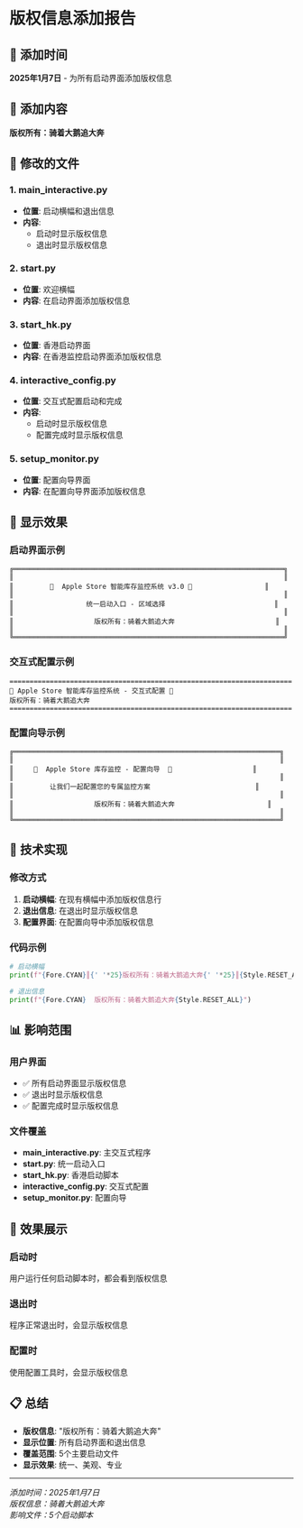 # 版权信息添加报告

## 📅 添加时间
**2025年1月7日** - 为所有启动界面添加版权信息

## 🎯 添加内容
**版权所有：骑着大鹅追大奔**

## 📁 修改的文件

### 1. main_interactive.py
- **位置**: 启动横幅和退出信息
- **内容**: 
  - 启动时显示版权信息
  - 退出时显示版权信息

### 2. start.py
- **位置**: 欢迎横幅
- **内容**: 在启动界面添加版权信息

### 3. start_hk.py
- **位置**: 香港启动界面
- **内容**: 在香港监控启动界面添加版权信息

### 4. interactive_config.py
- **位置**: 交互式配置启动和完成
- **内容**: 
  - 启动时显示版权信息
  - 配置完成时显示版权信息

### 5. setup_monitor.py
- **位置**: 配置向导界面
- **内容**: 在配置向导界面添加版权信息

## 🎨 显示效果

### 启动界面示例
```
╔═══════════════════════════════════════════════════════════════════╗
║                                                                   ║
║         🍎  Apple Store 智能库存监控系统 v3.0 🍎                  ║
║                                                                   ║
║                  统一启动入口 - 区域选择                           ║
║                                                                   ║
║                    版权所有：骑着大鹅追大奔                         ║
║                                                                   ║
╚═══════════════════════════════════════════════════════════════════╝
```

### 交互式配置示例
```
======================================================================
🍎 Apple Store 智能库存监控系统 - 交互式配置 🍎
版权所有：骑着大鹅追大奔
======================================================================
```

### 配置向导示例
```
╔══════════════════════════════════════════════════════════════════╗
║                                                                  ║
║     🍎  Apple Store 库存监控 - 配置向导  🍎                    ║
║                                                                  ║
║         让我们一起配置您的专属监控方案                          ║
║                                                                  ║
║                    版权所有：骑着大鹅追大奔                       ║
║                                                                  ║
╚══════════════════════════════════════════════════════════════════╝
```

## 🔧 技术实现

### 修改方式
1. **启动横幅**: 在现有横幅中添加版权信息行
2. **退出信息**: 在退出时显示版权信息
3. **配置界面**: 在配置向导中添加版权信息

### 代码示例
```python
# 启动横幅
print(f"{Fore.CYAN}║{' '*25}版权所有：骑着大鹅追大奔{' '*25}║{Style.RESET_ALL}")

# 退出信息
print(f"{Fore.CYAN}  版权所有：骑着大鹅追大奔{Style.RESET_ALL}")
```

## 📊 影响范围

### 用户界面
- ✅ 所有启动界面显示版权信息
- ✅ 退出时显示版权信息
- ✅ 配置完成时显示版权信息

### 文件覆盖
- **main_interactive.py**: 主交互式程序
- **start.py**: 统一启动入口
- **start_hk.py**: 香港启动脚本
- **interactive_config.py**: 交互式配置
- **setup_monitor.py**: 配置向导

## 🎯 效果展示

### 启动时
用户运行任何启动脚本时，都会看到版权信息

### 退出时
程序正常退出时，会显示版权信息

### 配置时
使用配置工具时，会显示版权信息

## 📋 总结

- **版权信息**: "版权所有：骑着大鹅追大奔"
- **显示位置**: 所有启动界面和退出信息
- **覆盖范围**: 5个主要启动文件
- **显示效果**: 统一、美观、专业

---
*添加时间：2025年1月7日*  
*版权信息：骑着大鹅追大奔*  
*影响文件：5个启动脚本*
